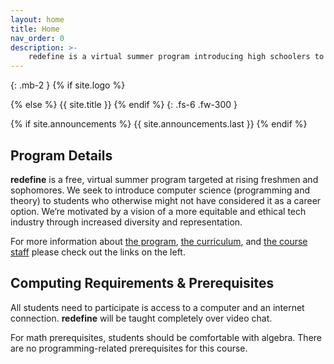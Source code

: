 ```yaml
---
layout: home
title: Home
nav_order: 0
description: >-
    redefine is a virtual summer program introducing high schoolers to computer science.
---
```


{: .mb-2 }
{% if site.logo %}
  <div class="site-logo"></div>
{% else %}
  {{ site.title }}
{% endif %}
{: .fs-6 .fw-300 }

{% if site.announcements %}
{{ site.announcements.last }}
{% endif %}

## Program Details  

**redefine** is a free, virtual summer program targeted at rising freshmen and sophomores. We seek to introduce computer science (programming and theory) to students who otherwise might not have considered it as a career option. We’re motivated by a vision of a more equitable and ethical tech industry through increased diversity and representation.

For more information about [the program](about), [the curriculum](calendar), and [the course staff](staff) please check out the links on the left.

## Computing Requirements & Prerequisites

All students need to participate is access to a computer and an internet connection. **redefine** will be taught completely over video chat.

For math prerequisites, students should be comfortable with algebra. There are no programming-related prerequisites for this course.

